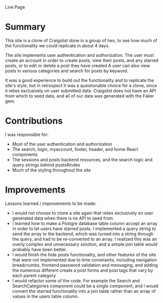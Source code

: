 Live Page

# Summary
This site is a clone of Craigslist done in a group of two, to see how much of the functionality we could replicate in about 4 days. 

The site implements user authentication and authorization. The user must create an account in order to create posts, view their posts, and any starred posts, or to edit or delete a post they have created A user can also view posts in various categories and search for posts by keyword.

It was a good experience to build out the functionality and to replicate the site's style, but in retrospect it was a questionable choice for a clone, since it relies exclusively on user submitted data. Craigslist does not have an API from which to seed data, and all of our data was generated with the Faker gem.

# Contributions
I was responsible for:
- Most of the user authentication and authorization
- The search, login, myaccount, footer, header, and home React components
- The sessions and posts backend resources, and the search logic and query strings behind posts#index
- Much of the styling throughout the site

# Improvements
Lessons learned / improvements to be made:
- I would not choose to clone a site again that relies exclusively on user generated data when there is no API to seed from.
- I learned how to make a Postgre database table column accept an array in order to let users have starred posts. I implemented a query string to send the array to the backend, which was turned into a string through the query, and had to be re-converted to an array. I realized this was an overly complex and unnecessary solution, and a simple join table would probably have been better.
- I would finish the hide posts functionality, and other features of the site that were not implemented due to time constraints, including navigation breadcrumbs, frontend password validation and messaging, and adding the numerous different create a post forms and post tags that vary by each parent category
- I would refactor some of the code. For example the Search and SearchCategories component could be a single component, and I would convert the starred functionality into a join table rather than an array of values in the users table column.
